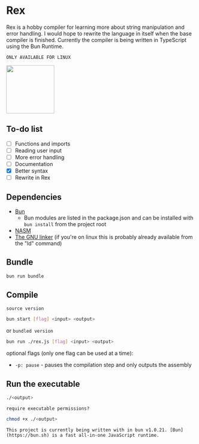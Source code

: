 # Rex
Rex is a hobby compiler for learning more about string manipulation and error handling. I would hope to rewrite the language in itself when the base compiler is finished. Currently the compiler is being written in TypeScript using the Bun Runtime.

`ONLY AVAILABLE FOR LINUX`

<img src="https://raw.githubusercontent.com/johanrong/image-host/main/rex.png" width="128" height="128"/>

## To-do list
- [ ] Functions and imports
- [ ] Reading user input
- [ ] More error handling
- [ ] Documentation
- [x] Better syntax
- [ ] Rewrite in Rex

## Dependencies
- [Bun](https://bun.sh)
    - Bun modules are listed in the package.json and can be installed with `bun install` from the project root
- [NASM](https://www.nasm.us/)
- [The GNU linker](https://ftp.gnu.org/old-gnu/Manuals/ld-2.9.1/html_mono/ld.html) (if you're on linux this is probably already available from the "ld" command)

## Bundle
```bash
bun run bundle
```

## Compile
`source version`
```bash
bun start [flag] <input> <output>
```
or
`bundled version`
```bash
bun run ./rex.js [flag] <input> <output>
```
optional flags (only one flag can be used at a time):
- `-p: pause` - pauses the compilation step and only outputs the assembly

## Run the executable
```bash
./<output>
```
`require executable permissions?`
```bash
chmod +x ./<output>
```

`This project is currently being written with in bun v1.0.21. [Bun](https://bun.sh) is a fast all-in-one JavaScript runtime.`
